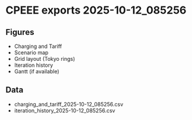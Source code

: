 # CPEEE exports 2025-10-12_085256
## Figures
- Charging and Tariff
- Scenario map
- Grid layout (Tokyo rings)
- Iteration history
- Gantt (if available)
## Data
- charging_and_tariff_2025-10-12_085256.csv
- iteration_history_2025-10-12_085256.csv
